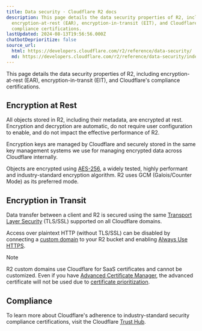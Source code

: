 ```yaml
---
title: Data security · Cloudflare R2 docs
description: This page details the data security properties of R2, including
  encryption-at-rest (EAR), encryption-in-transit (EIT), and Cloudflare's
  compliance certifications.
lastUpdated: 2024-08-13T19:56:56.000Z
chatbotDeprioritize: false
source_url:
  html: https://developers.cloudflare.com/r2/reference/data-security/
  md: https://developers.cloudflare.com/r2/reference/data-security/index.md
---
```


This page details the data security properties of R2, including encryption-at-rest (EAR), encryption-in-transit (EIT), and Cloudflare's compliance certifications.

## Encryption at Rest

All objects stored in R2, including their metadata, are encrypted at rest. Encryption and decryption are automatic, do not require user configuration to enable, and do not impact the effective performance of R2.

Encryption keys are managed by Cloudflare and securely stored in the same key management systems we use for managing encrypted data across Cloudflare internally.

Objects are encrypted using [AES-256](https://www.cloudflare.com/learning/ssl/what-is-encryption/), a widely tested, highly performant and industry-standard encryption algorithm. R2 uses GCM (Galois/Counter Mode) as its preferred mode.

## Encryption in Transit

Data transfer between a client and R2 is secured using the same [Transport Layer Security](https://www.cloudflare.com/learning/ssl/transport-layer-security-tls/) (TLS/SSL) supported on all Cloudflare domains.

Access over plaintext HTTP (without TLS/SSL) can be disabled by connecting a [custom domain](https://developers.cloudflare.com/r2/buckets/public-buckets/#custom-domains) to your R2 bucket and enabling [Always Use HTTPS](https://developers.cloudflare.com/ssl/edge-certificates/additional-options/always-use-https/).

Note

R2 custom domains use Cloudflare for SaaS certificates and cannot be customized. Even if you have [Advanced Certificate Manager](https://developers.cloudflare.com/ssl/edge-certificates/advanced-certificate-manager/), the advanced certificate will not be used due to [certificate prioritization](https://developers.cloudflare.com/ssl/reference/certificate-and-hostname-priority/).

## Compliance

To learn more about Cloudflare's adherence to industry-standard security compliance certifications, visit the Cloudflare [Trust Hub](https://www.cloudflare.com/trust-hub/compliance-resources/).
